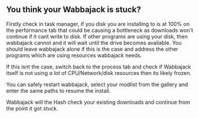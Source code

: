 ## You think your Wabbajack is stuck?

Firstly check in task manager, if you disk you are installing to is at 100% on the performance tab that could be causing a bottleneck as downloads won't continue if it cant write to disk. If other programs are using your disk, then wabbajack cannot and it will wait until the drive becomes available. You should leave wabbajack alone if this is the case and address the other programs which are using resources wabbajack needs.

If this isnt the case, switch back to the process tab and check if Wabbajack itself is not using *a lot* of CPU/Network/disk resources then its likely frozen.

You can safely restart wabbajack, select your modlist from the gallery and enter the same paths to resume the install.

Wabbajack will the Hash check your existing downloads and continue from the point it got stuck.
